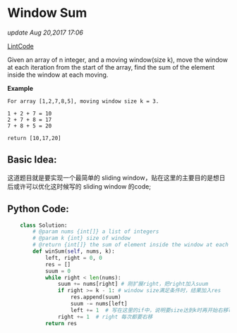 # Window Sum

_update Aug 20,2017 17:06_

[LintCode](http://www.lintcode.com/en/problem/window-sum/)

Given an array of n integer, and a moving window\(size k\), move the window at each iteration from the start of the array, find the sum of the element inside the window at each moving.

**Example**

```text
For array [1,2,7,8,5], moving window size k = 3. 

1 + 2 + 7 = 10
2 + 7 + 8 = 17
7 + 8 + 5 = 20

return [10,17,20]
```

## Basic Idea:

这道题目就是要实现一个最简单的 sliding window，贴在这里的主要目的是想日后或许可以优化这时候写的 sliding window 的code;

## Python Code:

```python
    class Solution:
        # @param nums {int[]} a list of integers
        # @param k {int} size of window
        # @return {int[]} the sum of element inside the window at each moving
        def winSum(self, nums, k):
            left, right = 0, 0
            res = []
            suum = 0
            while right < len(nums):
                suum += nums[right] # 刚扩展right，把right加入suum
                if right >= k - 1: # window size满足条件时，结果加入res
                    res.append(suum)
                    suum -= nums[left]
                    left += 1  # 写在这里的if中，说明要size达到k时再开始右移left
                right += 1  # right 每次都要右移
            return res
```

